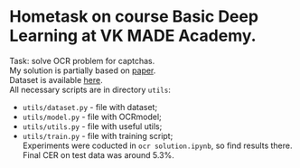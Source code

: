 # Hometask on course Basic Deep Learning at VK MADE Academy.
Task: solve OCR problem for captchas.   
My solution is partially based on [paper](https://arxiv.org/pdf/1507.05717.pdf).  
Dataset is available [here](https://disk.yandex.ru/d/JQn56xLQ_3QPHw).  
All necessary scripts are in directory ```utils```:
  * ```utils/dataset.py``` - file with dataset;  
  * ```utils/model.py``` - file with OCRmodel;  
  * ```utils/utils.py``` - file with useful utils;
  * ```utils/train.py``` - file with training script;  
Experiments were coducted in ```ocr solution.ipynb```, so find results there. Final CER on test data was around 5.3%.  

